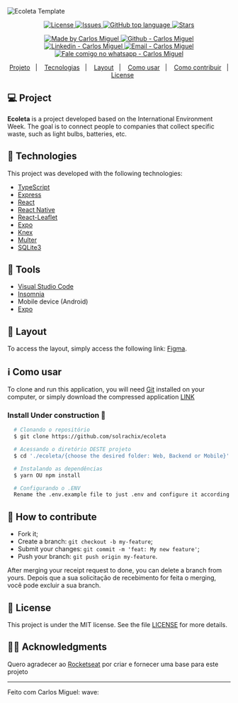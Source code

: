 <img alt="Ecoleta Template" src= "https://github.com/solrachix/ecoleta/blob/master/assets/Template.png?raw=true" />


<p align="center">
  <a href="LICENSE">
    <img alt="License" src="https://img.shields.io/github/license/solrachix/ecoleta?color=34CB79" />
  </a>
  <a href="https://github.com/solrachix/ecoleta/issues">
    <img alt="Issues" src="https://img.shields.io/github/issues/solrachix/ecoleta?color=34CB79" />
  </a>
  <a href="#" >
    <img alt="GitHub top language" src="https://img.shields.io/github/languages/top/solrachix/ecoleta?color=34CB79" />
  </a>
  <a href="https://github.com/solrachix/ecoleta/stargazers">
    <img alt="Stars" src="https://img.shields.io/github/stars/solrachix/ecoleta?style=social" />
  </a>
</p>

<p align="center">
  <a href="https://github.com/solrachix" target="_blank">
    <img alt="Made by Carlos Miguel" src="https://img.shields.io/badge/made%20by-Carlos_Miguel-informational?color=34CB79">
  </a>
  <a href="https://github.com/solrachix" target="_blank" >
    <img alt="Github - Carlos Miguel" src="https://img.shields.io/badge/Github--%23F8952D?style=social&logo=github">
  </a>
  <a href="https://www.linkedin.com/in/carlos-miguel-380413197/" target="_blank" >
    <img alt="Linkedin - Carlos Miguel" src="https://img.shields.io/badge/Linkedin--%23F8952D?style=social&logo=linkedin">
  </a>
  <a href="mailto:carlos.miguel.oliveira.17@gmail.com" target="_blank" >
    <img alt="Email - Carlos Miguel" src="https://img.shields.io/badge/Email--%23F8952D?style=social&logo=gmail">
  </a>
  <a href="https://api.whatsapp.com/send?phone=5511969027401" target="_blank" >
    <img alt="Fale comigo no whatsapp - Carlos Miguel" src="https://img.shields.io/badge/Whatsapp--%23F8952D?style=social&logo=whatsapp">
  </a>
</p>

<p align="center">
 <a href="#-projeto">Projeto</a>&nbsp;&nbsp;&nbsp;|&nbsp;&nbsp;&nbsp;
  <a href="#rocket-tecnologias">Tecnologias</a>&nbsp;&nbsp;&nbsp;|&nbsp;&nbsp;&nbsp;
  <a href="#-layout">Layout</a>&nbsp;&nbsp;&nbsp;|&nbsp;&nbsp;&nbsp;
  <a href="#information_source-como-usar">Como usar</a>&nbsp;&nbsp;&nbsp;|&nbsp;&nbsp;&nbsp;
  <a href="#-como-contribuir">Como contribuir</a>&nbsp;&nbsp;&nbsp;|&nbsp;&nbsp;&nbsp;
  <a href="#memo-license">License</a>
</p>

## 💻 Project
**Ecoleta** is a project developed based on the International Environment Week. The goal is to connect people to companies that collect specific waste, such as light bulbs, batteries, etc.

## :rocket: Technologies
This project was developed with the following technologies:

- [TypeScript](https://github.com/Microsoft/TypeScript)
- [Express](https://github.com/expressjs/express)
- [React](https://github.com/facebook/react)
- [React Native](https://github.com/facebook/react-native)
- [React-Leaflet](https://github.com/PaulLeCam/react-leaflet)
- [Expo](https://github.com/expo/expo)
- [Knex](http://knexjs.org/)
- [Multer](https://www.npmjs.com/package/multer)
- [SQLite3](https://www.sqlite.org/index.html)

## :hammer: Tools
- [Visual Studio Code](https://code.visualstudio.com)
- [Insomnia](https://insomnia.rest)
- Mobile device (Android)
- [Expo](https://expo.io/)


## 🔖 Layout
To access the layout, simply access the following link: [Figma](https://www.figma.com/file/9TlOcj6l7D05fZhU12xWT3/Ecoleta-(Booster)).


## :information_source: Como usar
To clone and run this application, you will need [Git](https://git-scm.com) installed on your computer, or simply download the compressed application [LINK](https://github.com/cogumm/NextLevelWeek/archive/master.zip)

### Install Under construction :construction:
```bash
  # Clonando o repositório
  $ git clone https://github.com/solrachix/ecoleta

  # Acessando o diretório DESTE projeto
  $ cd './ecoleta/{choose the desired folder: Web, Backend or Mobile}'

  # Instalando as dependências
  $ yarn OU npm install

  # Configurando o .ENV
  Rename the .env.example file to just .env and configure it according to your choices.

```

## 🤔 How to contribute
- Fork it;
- Create a branch: `git checkout -b my-feature`;
- Submit your changes: `git commit -m 'feat: My new feature'`;
- Push your branch: `git push origin my-feature`.

After merging your receipt request to done, you can delete a branch from yours.
Depois que a sua solicitação de recebimento for feita o merging, você pode excluir a sua branch.

## :memo: License
This project is under the MIT license. See the file [LICENSE](LICENSE) for more details.

## 🙏🏼 Acknowledgments
Quero agradecer ao [Rocketseat](https://github.com/Rocketseat) por criar e fornecer uma base para este projeto

---

Feito com Carlos Miguel: wave:
